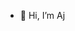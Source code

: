 - 👋 Hi, I’m Aj
<!---
iamask/iamask is a ✨ special ✨ repository because its `README.md` (this file) appears on your GitHub profile.
You can click the Preview link to take a look at your changes.
--->
